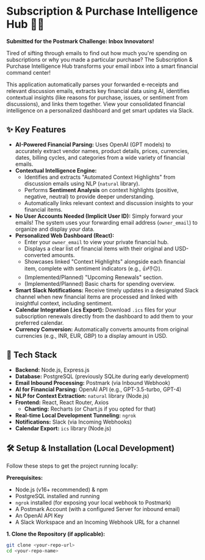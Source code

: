# Subscription & Purchase Intelligence Hub 🧠💸

**Submitted for the Postmark Challenge: Inbox Innovators!**

Tired of sifting through emails to find out how much you're spending on subscriptions or why you made a particular purchase? The Subscription & Purchase Intelligence Hub transforms your email inbox into a smart financial command center!

This application automatically parses your forwarded e-receipts and relevant discussion emails, extracts key financial data using AI, identifies contextual insights (like reasons for purchase, issues, or sentiment from discussions), and links them together. View your consolidated financial intelligence on a personalized dashboard and get smart updates via Slack.

## ✨ Key Features

- **AI-Powered Financial Parsing:** Uses OpenAI (GPT models) to accurately extract vendor names, product details, prices, currencies, dates, billing cycles, and categories from a wide variety of financial emails.
- **Contextual Intelligence Engine:**
  - Identifies and extracts "Automated Context Highlights" from discussion emails using NLP (`natural` library).
  - Performs **Sentiment Analysis** on context highlights (positive, negative, neutral) to provide deeper understanding.
  - Automatically links relevant context and discussion insights to your financial items.
- **No User Accounts Needed (Implicit User ID):** Simply forward your emails! The system uses your forwarding email address (`owner_email`) to organize and display _your_ data.
- **Personalized Web Dashboard (React):**
  - Enter your `owner_email` to view your private financial hub.
  - Displays a clear list of financial items with their original and USD-converted amounts.
  - Showcases linked "Context Highlights" alongside each financial item, complete with sentiment indicators (e.g., 👍👎😐).
  - (Implemented/Planned) "Upcoming Renewals" section.
  - (Implemented/Planned) Basic charts for spending overview.
- **Smart Slack Notifications:** Receive timely updates in a designated Slack channel when new financial items are processed and linked with insightful context, including sentiment.
- **Calendar Integration (.ics Export):** Download `.ics` files for your subscription renewals directly from the dashboard to add them to your preferred calendar.
- **Currency Conversion:** Automatically converts amounts from original currencies (e.g., INR, EUR, GBP) to a display amount in USD.

## 🚀 Tech Stack

- **Backend:** Node.js, Express.js
- **Database:** PostgreSQL (previously SQLite during early development)
- **Email Inbound Processing:** Postmark (via Inbound Webhook)
- **AI for Financial Parsing:** OpenAI API (e.g., GPT-3.5-turbo, GPT-4)
- **NLP for Context Extraction:** `natural` library (Node.js)
- **Frontend:** React, React Router, Axios
  - **Charting:** Recharts (or Chart.js if you opted for that)
- **Real-time Local Development Tunneling:** `ngrok`
- **Notifications:** Slack (via Incoming Webhooks)
- **Calendar Export:** `ics` library (Node.js)

## 🛠️ Setup & Installation (Local Development)

Follow these steps to get the project running locally:

**Prerequisites:**

- Node.js (v16+ recommended) & npm
- PostgreSQL installed and running
- `ngrok` installed (for exposing your local webhook to Postmark)
- A Postmark Account (with a configured Server for inbound email)
- An OpenAI API Key
- A Slack Workspace and an Incoming Webhook URL for a channel

**1. Clone the Repository (if applicable):**

```bash
git clone <your-repo-url>
cd <your-repo-name>
```
